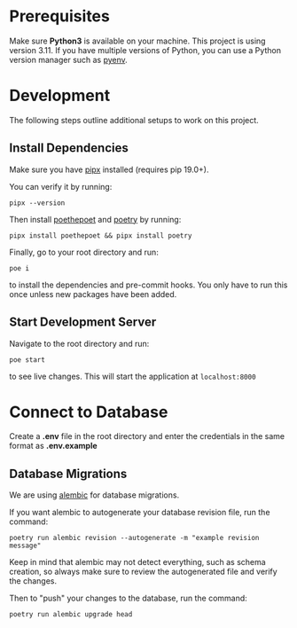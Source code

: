 # Prerequisites

Make sure **Python3** is available on your machine. This project is using version 3.11. If you have multiple versions of Python, you can use a Python version manager such as [pyenv](https://github.com/pyenv/pyenv).

# Development

The following steps outline additional setups to work on this project.

## Install Dependencies
Make sure you have [pipx](https://pypa.github.io/pipx/) installed (requires pip 19.0+).

You can verify it by running:
```
pipx --version
```

Then install [poethepoet](https://poethepoet.natn.io/index.html) and [poetry](https://python-poetry.org/docs/master/) by running:
```
pipx install poethepoet && pipx install poetry
```
Finally, go to your root directory and run:

```
poe i
```
to install the dependencies and pre-commit hooks. You only have to run this once unless new packages have been added.

## Start Development Server

Navigate to the root directory and run:
```
poe start
```
to see live changes. This will start the application at `localhost:8000`

# Connect to Database
Create a **.env** file in the root directory and enter the credentials in the same format as **.env.example**

## Database Migrations

We are using [alembic](https://alembic.sqlalchemy.org/en/latest) for database migrations. 

If you want alembic to autogenerate your database revision file, run the command:
```
poetry run alembic revision --autogenerate -m "example revision message"
```
Keep in mind that alembic may not detect everything, such as schema creation, so always make sure to review the autogenerated file and verify the changes.

Then to "push" your changes to the database, run the command:
```
poetry run alembic upgrade head
```
